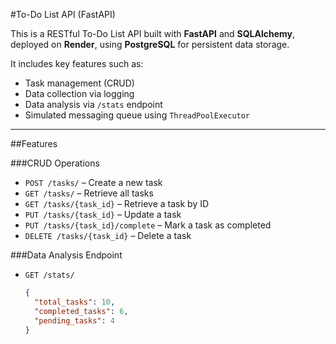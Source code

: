 #To-Do List API (FastAPI)

This is a RESTful To-Do List API built with **FastAPI** and **SQLAlchemy**, deployed on **Render**, using **PostgreSQL** for persistent data storage.

It includes key features such as:
- Task management (CRUD)
- Data collection via logging
- Data analysis via `/stats` endpoint
- Simulated messaging queue using `ThreadPoolExecutor`

---

##Features

###CRUD Operations
- `POST /tasks/` – Create a new task
- `GET /tasks/` – Retrieve all tasks
- `GET /tasks/{task_id}` – Retrieve a task by ID
- `PUT /tasks/{task_id}` – Update a task
- `PUT /tasks/{task_id}/complete` – Mark a task as completed
- `DELETE /tasks/{task_id}` – Delete a task

###Data Analysis Endpoint
- `GET /stats/`
  ```json
  {
    "total_tasks": 10,
    "completed_tasks": 6,
    "pending_tasks": 4
  }


